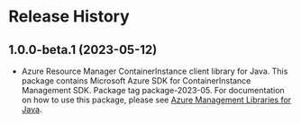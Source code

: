 # Release History

## 1.0.0-beta.1 (2023-05-12)

- Azure Resource Manager ContainerInstance client library for Java. This package contains Microsoft Azure SDK for ContainerInstance Management SDK.  Package tag package-2023-05. For documentation on how to use this package, please see [Azure Management Libraries for Java](https://aka.ms/azsdk/java/mgmt).
